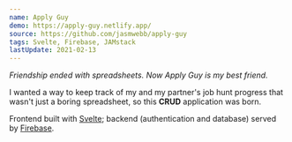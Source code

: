 ```yaml
---
name: Apply Guy
demo: https://apply-guy.netlify.app/
source: https://github.com/jasmwebb/apply-guy
tags: Svelte, Firebase, JAMstack
lastUpdate: 2021-02-13
---
```


*Friendship ended with spreadsheets. Now Apply Guy is my best friend.*

I wanted a way to keep track of my and my partner's job hunt progress that wasn't just a boring spreadsheet, so this **CRUD** application was born.

Frontend built with [Svelte](https://svelte.dev/); backend (authentication and database) served by [Firebase](https://firebase.google.com/).